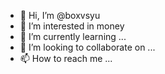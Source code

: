 - 👋 Hi, I’m @boxvsyu
- 👀 I’m interested in money
- 🌱 I’m currently learning ...
- 💞️ I’m looking to collaborate on ...
- 📫 How to reach me ...

<!---
boxvsyu/boxvsyu is a ✨ special ✨ repository because its `README.md` (this file) appears on your GitHub profile.
You can click the Preview link to take a look at your changes.
--->
